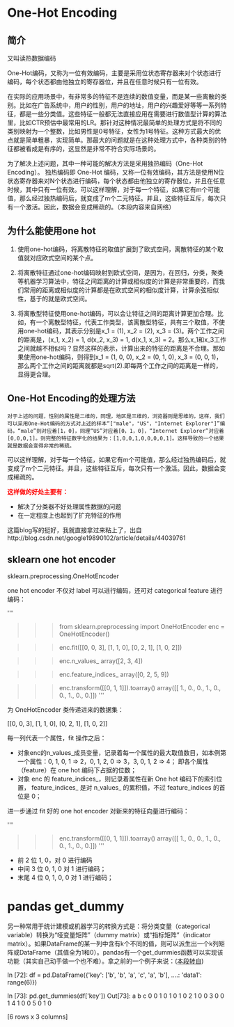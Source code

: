 
# One-Hot Encoding

## 简介
又叫读热数据编码

One-Hot编码，又称为一位有效编码，主要是采用位状态寄存器来对个状态进行编码，每个状态都由他独立的寄存器位，并且在任意时候只有一位有效。


在实际的应用场景中，有非常多的特征不是连续的数值变量，而是某一些离散的类别。比如在广告系统中，用户的性别，用户的地址，用户的兴趣爱好等等一系列特征，都是一些分类值。这些特征一般都无法直接应用在需要进行数值型计算的算法里，比如CTR预估中最常用的LR。那针对这种情况最简单的处理方式是将不同的类别映射为一个整数，比如男性是0号特征，女性为1号特征。这种方式最大的优点就是简单粗暴，实现简单。那最大的问题就是在这种处理方式中，各种类别的特征都被看成是有序的，这显然是非常不符合实际场景的。

为了解决上述问题，其中一种可能的解决方法是采用独热编码（One-Hot Encoding）。
独热编码即 One-Hot 编码，又称一位有效编码，其方法是使用N位状态寄存器来对N个状态进行编码，每个状态都由他独立的寄存器位，并且在任意时候，其中只有一位有效。可以这样理解，对于每一个特征，如果它有m个可能值，那么经过独热编码后，就变成了m个二元特征。并且，这些特征互斥，每次只有一个激活。因此，数据会变成稀疏的。（本段内容来自网络）

## 为什么能使用one hot

1. 使用one-hot编码，将离散特征的取值扩展到了欧式空间，离散特征的某个取值就对应欧式空间的某个点。

2. 将离散特征通过one-hot编码映射到欧式空间，是因为，在回归，分类，聚类等机器学习算法中，特征之间距离的计算或相似度的计算是非常重要的，而我们常用的距离或相似度的计算都是在欧式空间的相似度计算，计算余弦相似性，基于的就是欧式空间。

3. 将离散型特征使用one-hot编码，可以会让特征之间的距离计算更加合理。比如，有一个离散型特征，代表工作类型，该离散型特征，共有三个取值，不使用one-hot编码，其表示分别是x_1 = (1), x_2 = (2), x_3 = (3)。两个工作之间的距离是，(x_1, x_2) = 1, d(x_2, x_3) = 1, d(x_1, x_3) = 2。那么x_1和x_3工作之间就越不相似吗？显然这样的表示，计算出来的特征的距离是不合理。那如果使用one-hot编码，则得到x_1 = (1, 0, 0), x_2 = (0, 1, 0), x_3 = (0, 0, 1)，那么两个工作之间的距离就都是sqrt(2).即每两个工作之间的距离是一样的，显得更合理。


## One-Hot Encoding的处理方法
>
    对于上述的问题，性别的属性是二维的，同理，地区是三维的，浏览器则是思维的，这样，我们可以采用One-Hot编码的方式对上述的样本“["male"，"US"，"Internet Explorer"]”编码，“male”则对应着[1，0]，同理“US”对应着[0，1，0]，“Internet Explorer”对应着[0,0,0,1]。则完整的特征数字化的结果为：[1,0,0,1,0,0,0,0,1]。这样导致的一个结果就是数据会变得非常的稀疏。

可以这样理解，对于每一个特征，如果它有m个可能值，那么经过独热编码后，就变成了m个二元特征。并且，这些特征互斥，每次只有一个激活。因此，数据会变成稀疏的。

**<font color=red>这样做的好处主要有：</font>**<br>

* 解决了分类器不好处理属性数据的问题
* 在一定程度上也起到了扩充特征的作用

这篇blog写的挺好，我就直接拿过来粘上了，出自http://blog.csdn.net/google19890102/article/details/44039761


## sklearn one hot encoder

sklearn.preprocessing.OneHotEncoder

one hot encoder 不仅对 label 可以进行编码，还可对 categorical feature 进行编码：

'''
>>> from sklearn.preprocessing import OneHotEncoder
>>> enc = OneHotEncoder()

>>> enc.fit([[0, 0, 3], [1, 1, 0], [0, 2, 1], [1, 0, 2]])  

>>> enc.n_values_
array([2, 3, 4])

>>> enc.feature_indices_
array([0, 2, 5, 9])

>>> enc.transform([[0, 1, 1]]).toarray()
array([[ 1.,  0.,  0.,  1.,  0.,  0.,  1.,  0.,  0.]])
'''


为 OneHotEncoder 类传递进来的数据集：

[[0, 0, 3],
[1, 1, 0],
[0, 2, 1],
[1, 0, 2]]

每一列代表一个属性，fit 操作之后：

* 对象enc的n_values_成员变量，记录着每一个属性的最大取值数目，如本例第一个属性：0, 1, 0, 1 ⇒ 2，0, 1, 2, 0 ⇒ 3，3, 0, 1, 2 ⇒ 4； 即各个属性（feature）在 one hot 编码下占据的位数；
* 对象 enc 的 feature_indices_，则记录着属性在新 One hot 编码下的索引位置，
feature_indices_ 是对 n_values_ 的累积值，不过 feature_indices 的首位是 0；

进一步通过 fit 好的 one hot encoder 对新来的特征向量进行编码：

'''
>>> enc.transform([[0, 1, 1]]).toarray()
array([[ 1.,  0.,  0.,  1.,  0.,  0.,  1.,  0.,  0.]])
'''

* 前 2 位 1, 0，对 0 进行编码
* 中间 3 位 0, 1, 0 对 1 进行编码；
* 末尾 4 位 0, 1, 0, 0 对 1 进行编码；


# pandas get_dummy
另一种常用于统计建模或机器学习的转换方式是：将分类变量（categorical variable）转换为“哑变量矩阵”（dummy matrix）或“指标矩阵”（indicator matrix）。如果DataFrame的某一列中含有k个不同的值，则可以派生出一个k列矩阵或DataFrame（其值全为1和0）。pandas有一个get_dummies函数可以实现该功能（其实自己动手做一个也不难）。拿之前的一个例子来说：([本段转自](http://blog.csdn.net/eshaoliu/article/details/53557989))


In [72]: df = pd.DataFrame({'key': ['b', 'b', 'a', 'c', 'a', 'b'],
   ....:                    'data1': range(6)})

In [73]: pd.get_dummies(df['key'])
Out[73]:
   a  b  c
0  0  1  0
1  0  1  0
2  1  0  0
3  0  0  1
4  1  0  0
5  0  1  0

[6 rows x 3 columns]
